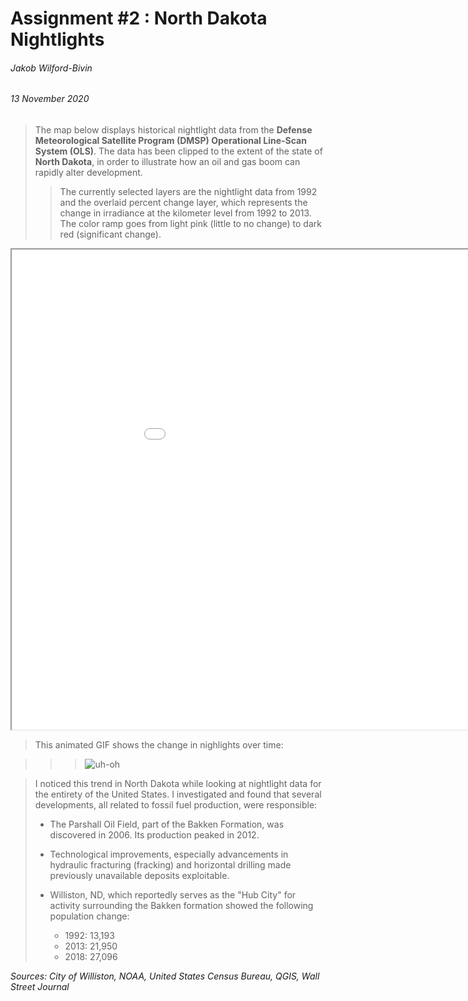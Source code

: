 # Assignment #2 : North Dakota Nightlights
###### Jakob Wilford-Bivin
###### 13 November 2020
>The map below displays historical nightlight data from the **Defense Meteorological Satellite Program (DMSP) Operational Line-Scan System (OLS)**. The data has been clipped to the extent of the state of **North Dakota**, in order to illustrate how an oil and gas boom can rapidly alter development. 
>>The currently selected layers are the nightlight data from 1992 and the overlaid percent change layer, which represents the change in irradiance at the kilometer level from 1992 to 2013. The color ramp goes from light pink (little to no change) to dark red (significant change). 

<iframe src="assignment2/index.html" width=1024 height=768></iframe>


>This animated GIF shows the change in nighlights over time:


>>>![uh-oh](/timelapse.gif)

>I noticed this trend in North Dakota while looking at nightlight data for the entirety of the United States. I investigated and found that several developments, all related to fossil fuel production, were responsible:
>- The Parshall Oil Field, part of the Bakken Formation, was discovered in 2006. Its production peaked in 2012.
>
>- Technological improvements, especially advancements in hydraulic fracturing (fracking) and horizontal drilling made previously unavailable deposits exploitable.
>
>- Williston, ND, which reportedly serves as the "Hub City" for activity surrounding the Bakken formation showed the following population change:
>	- 1992: 13,193
>	- 2013: 21,950
>	- 2018: 27,096


*Sources: City of Williston, NOAA, United States Census Bureau, QGIS, Wall Street Journal*
